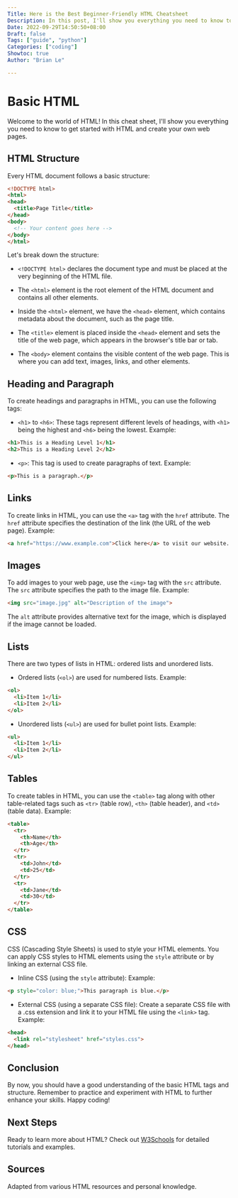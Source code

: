 ```yaml
---
Title: Here is the Best Beginner-Friendly HTML Cheatsheet 
Description: In this post, I'll show you everything you need to know to code in Python and score high on basic Python tests.
Date: 2022-09-29T14:50:50+08:00
Draft: false
Tags: ["guide", "python"]
Categories: ["coding"]
Showtoc: true
Author: "Brian Le"

---
```

# Basic HTML

Welcome to the world of HTML! In this cheat sheet, I'll show you everything you need to know to get started with HTML and create your own web pages.

## HTML Structure

Every HTML document follows a basic structure:

```html
<!DOCTYPE html>
<html>
<head>
  <title>Page Title</title>
</head>
<body>
  <!-- Your content goes here -->
</body>
</html>
```

Let's break down the structure:

- `<!DOCTYPE html>` declares the document type and must be placed at the very beginning of the HTML file.

- The `<html>` element is the root element of the HTML document and contains all other elements.

- Inside the `<html>` element, we have the `<head>` element, which contains metadata about the document, such as the page title.

- The `<title>` element is placed inside the `<head>` element and sets the title of the web page, which appears in the browser's title bar or tab.

- The `<body>` element contains the visible content of the web page. This is where you can add text, images, links, and other elements.

## Heading and Paragraph

To create headings and paragraphs in HTML, you can use the following tags:

- `<h1>` to `<h6>`: These tags represent different levels of headings, with `<h1>` being the highest and `<h6>` being the lowest.
Example:
```html
<h1>This is a Heading Level 1</h1>
<h2>This is a Heading Level 2</h2>
```
- `<p>`: This tag is used to create paragraphs of text.
Example:
```html
<p>This is a paragraph.</p>
```

## Links

To create links in HTML, you can use the `<a>` tag with the `href` attribute. The `href` attribute specifies the destination of the link (the URL of the web page).
Example:
```html
<a href="https://www.example.com">Click here</a> to visit our website.
```

## Images

To add images to your web page, use the `<img>` tag with the `src` attribute. The `src` attribute specifies the path to the image file.
Example:
```html
<img src="image.jpg" alt="Description of the image">
```
The `alt` attribute provides alternative text for the image, which is displayed if the image cannot be loaded.

## Lists

There are two types of lists in HTML: ordered lists and unordered lists.

- Ordered lists (`<ol>`) are used for numbered lists.
Example:
```html
<ol>
  <li>Item 1</li>
  <li>Item 2</li>
</ol>
```

- Unordered lists (`<ul>`) are used for bullet point lists.
Example:
```html
<ul>
  <li>Item 1</li>
  <li>Item 2</li>
</ul>
```

## Tables

To create tables in HTML, you can use the `<table>` tag along with other table-related tags such as `<tr>` (table row), `<th>` (table header), and `<td>` (table data).
Example:
```html
<table>
  <tr>
    <th>Name</th>
    <th>Age</th>
  </tr>
  <tr>
    <td>John</td>
    <td>25</td>
  </tr>
  <tr>
    <td>Jane</td>
    <td>30</td>
  </tr>
</table>
```

## CSS

CSS (Cascading Style Sheets) is used to style your HTML elements. You can apply CSS styles to HTML elements using the `style` attribute or by linking an external CSS file.

- Inline CSS (using the `style` attribute):
Example:
```html
<p style="color: blue;">This paragraph is blue.</p>
```

- External CSS (using a separate CSS file):
Create a separate CSS file with a .css extension and link it to your HTML file using the `<link>` tag. Example:
```html
<head>
  <link rel="stylesheet" href="styles.css">
</head>
```

## Conclusion

By now, you should have a good understanding of the basic HTML tags and structure. Remember to practice and experiment with HTML to further enhance your skills. Happy coding!

## Next Steps
Ready to learn more about HTML? Check out [W3Schools](https://www.w3schools.com/html/) for detailed tutorials and examples.

## Sources
Adapted from various HTML resources and personal knowledge.